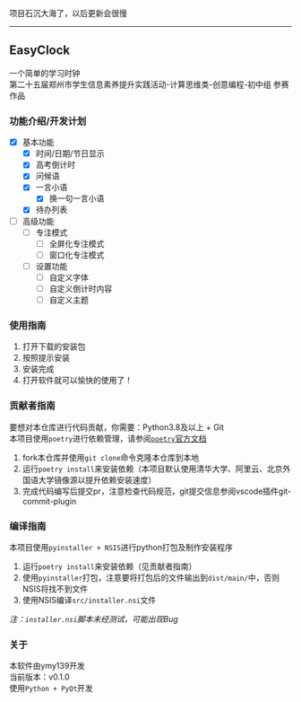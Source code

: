 项目石沉大海了，以后更新会很慢

---

## EasyClock
一个简单的学习时钟  
第二十五届郑州市学生信息素养提升实践活动-计算思维类-创意编程-初中组 参赛作品

### 功能介绍/开发计划
 - [x] 基本功能
   - [x] 时间/日期/节日显示
   - [x] 高考倒计时
   - [x] 问候语
   - [x] 一言小语
     - [x] 换一句一言小语
   - [x] 待办列表
 - [ ] 高级功能
   - [ ] 专注模式
     - [ ] 全屏化专注模式
     - [ ] 窗口化专注模式
   - [ ] 设置功能
     - [ ] 自定义字体
     - [ ] 自定义倒计时内容
     - [ ] 自定义主题

### 使用指南
1. 打开下载的安装包
2. 按照提示安装
3. 安装完成
4. 打开软件就可以愉快的使用了！

### 贡献者指南
要想对本仓库进行代码贡献，你需要：Python3.8及以上 + Git  
本项目使用`poetry`进行依赖管理，请参阅[`poetry`官方文档](https://python-poetry.org/docs/)
1. fork本仓库并使用`git clone`命令克隆本仓库到本地
2. 运行`poetry install`来安装依赖（本项目默认使用清华大学、阿里云、北京外国语大学镜像源以提升依赖安装速度）
3. 完成代码编写后提交pr，注意检查代码规范，git提交信息参阅vscode插件git-commit-plugin

### 编译指南
本项目使用`pyinstaller + NSIS`进行python打包及制作安装程序
1. 运行`poetry install`来安装依赖（见贡献者指南）
2. 使用`pyinstaller`打包，注意要将打包后的文件输出到`dist/main/`中，否则NSIS将找不到文件
3. 使用NSIS编译`src/installer.nsi`文件

*注：`installer.nsi`脚本未经测试，可能出现Bug*

### 关于
本软件由ymy139开发  
当前版本：v0.1.0  
使用`Python + PyQt`开发